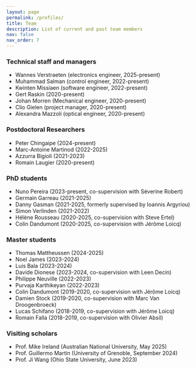 ```yaml
---
layout: page
permalink: /profiles/
title: Team
description: List of current and past team members
nav: false
nav_order: 7
---
```


<div>	
    <h3>Technical staff and managers</h3>
    <ul>
        <li> Wannes Verstraeten (electronics engineer, 2025-present) </li> 
        <li> Muhammad Salman (control engineer, 2022-present)</li>	
        <li> Kwinten Missiaen (software engineer, 2022-present) </li>	
        <li> Gert Raskin (2020-present) </li>
        <li> Johan Morren (Mechanical engineer, 2020-present) </li>
        <li> Clio Gielen (project manager, 2020-present) </li>
        <li> Alexandra Mazzoli (optical engineer, 2020-present) </li>                                  
    </ul>
</div>

<div>	
    <h3>Postdoctoral Researchers</h3>
    <ul>
        <li> Peter Chingaipe (2024-present) </li>
        <li> Marc-Antoine Martinod (2022-2025) </li>	
        <li> Azzurra Bigioli (2021-2023) </li>       
        <li> Romain Laugier (2020-present)</li>	                       
    </ul>
</div>

<div>	
    <h3>PhD students</h3>    
    <ul>
        <li> Nuno Pereira (2023-present, co-supervision with Séverine Robert) </li>
        <li> Germain Garreau (2021-2025) </li>
        <li> Danny Gasman (2021-2025, formerly supervised by Ioannis Argyriou) </li>
        <li> Simon Verlinden (2021-2022) </li>
        <li> Hélène Rousseau (2020-2025, co-supervision with Steve Ertel) </li>
        <li> Colin Dandumont (2020-2025, co-supervision with Jérôme Loicq) </li>                      
    </ul>
</div>

<div>	
    <h3>Master students</h3>  
    <ul>
        <li> Thomas Mattheussen (2024-2025) </li>
        <li> Noel James (2023-2024) </li>
        <li> Luis Bala (2023-2024) </li>
        <li> Davide Dionese (2023-2024, co-supervision with Leen Decin) </li>
        <li> Philippe Neuville (2022-2023) </li>
        <li> Purvaja Karthikeyan (2022-2023) </li> 
        <li> Colin Dandumont (2019-2020, co-supervision with Jérôme Loicq) </li> 
        <li> Damien Stock (2019-2020, co-supervision with Marc Van Droogenbroeck) </li> 
        <li> Lucas Schifano (2018-2019, co-supervision with Jérôme Loicq) </li> 
        <li> Romain Falla (2018-2019, co-supervision with Olivier Absil) </li>                       
    </ul>
</div>

<div>	
    <h3>Visiting scholars</h3>  
    <ul>
        <li> Prof. Mike Ireland (Australian National University, May 2025)</li>
        <li> Prof. Guillermo Martin (University of Grenoble, September 2024)  </li>
        <li> Prof. Ji Wang (Ohio State University, June 2023) </li>                    
    </ul>
</div>
